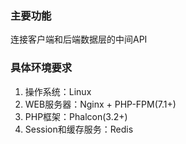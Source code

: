 ### 主要功能

连接客户端和后端数据层的中间API

### 具体环境要求

1. 操作系统：Linux
2. WEB服务器：Nginx + PHP-FPM(7.1+)
3. PHP框架：Phalcon(3.2+)
4. Session和缓存服务：Redis
